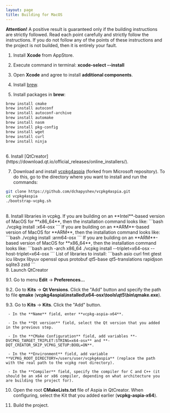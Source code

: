 ```yaml
---
layout: page
title: Building for MacOS
---
```


**Attention!** A positive result is guaranteed only if the building instructions are strictly followed.
Read each point carefully and strictly follow the instructions.
If you do not follow any of the points of these instructions and the project is not builded, then it is entirely your fault.

1. Install **Xcode** from AppStore.

2. Execute command in terminal: **xcode-select --install**

3. Open **Xcode** and agree to install **additional components**.

4. Install [brew](https://brew.sh).

5. Install packages in **brew**:
```bash
brew install cmake
brew install autoconf
brew install autoconf-archive
brew install automake
brew install nasm
brew install pkg-config
brew install wget
brew install curl
brew install ninja
```
<br/>
6. Install [QtCreator](https://download.qt.io/official_releases/online_installers/).

7. Download and install [vcpkg4aspia](https://github.com/dchapyshev/vcpkg4aspia) (forked from Microsoft repository). To do this, go to the directory where you want to install and run the commands:
```bash
git clone https://github.com/dchapyshev/vcpkg4aspia.git
cd vcpkg4aspia
./bootstrap-vcpkg.sh
```
<br/>
8. Install libraries in vcpkg.
If you are building on an **Intel**-based version of MacOS for **x86_64**, then the installation command looks like:
```bash
./vcpkg install <library_name>:x64-osx
```
If you are building on an **ARM**-based version of MacOS for **ARM**, then the installation command looks like:
```bash
./vcpkg install <library_name>:arm64-osx
```
If you are building on an **ARM**-based version of MacOS for **x86_64**, then the installation command looks like:
```bash
arch -arch x86_64 ./vcpkg install <library_name> --triplet=x64-osx --host-triplet=x64-osx
```
List of libraries to install:
```bash
asio
curl
fmt
gtest
icu
libvpx
libyuv
openssl
opus
protobuf
qt5-base
qt5-translations
rapidjson
sqlite3
zstd
```
<br/>
9. Launch QtCreator

   9.1. Go to menu **Edit** -> **Preferences...**

   9.2. Go to **Kits** -> **Qt Versions**. Click the "Add" button and specify the path to file **qmake**
   (**vcpkg4aspia\installed\x64-osx\tools\qt5\bin\qmake.exe**).

   9.3. Go to **Kits** -> **Kits**. Click the "Add" button.

     - In the **Name** field, enter **vcpkg-aspia-x64**.

     - In the **Qt version** field, select the Qt version that you added in the previous step.

     - In the **CMake Configuration** field, add variables **-DVCPKG_TARGET_TRIPLET:STRING=x64-osx** and **-DQT_CREATOR_SKIP_VCPKG_SETUP:BOOL=ON**.

     - In the **Environment** field, add variable **VCPKG_ROOT_DIRECTORY=/users/user/vcpkg4aspia** (replace the path with the real path to the vcpkg root directory).

     - In the **Compiler** field, specify the compiler for C and C++ (it should be an x64 or x86 compiler, depending on what architecture you are building the project for).


10. Open the root **CMakeLists.txt** file of Aspia in QtCreator. When configuring, select the Kit that you added earlier (**vcpkg-aspia-x64**).

11. Build the project.
